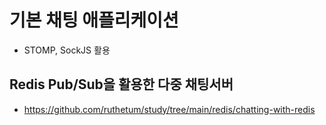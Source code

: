 # 기본 채팅 애플리케이션
- STOMP, SockJS 활용

## Redis Pub/Sub을 활용한 다중 채팅서버
- https://github.com/ruthetum/study/tree/main/redis/chatting-with-redis